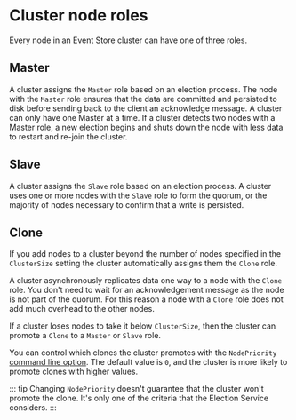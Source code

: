 # Cluster node roles

Every node in an Event Store cluster can have one of three roles.

## Master

A cluster assigns the `Master` role based on an election process. The node with the `Master` role ensures that the data are committed and persisted to disk before sending back to the client an acknowledge message. A cluster can only have one Master at a time. If a cluster detects two nodes with a Master role, a new election begins and shuts down the node with less data to restart and re-join the cluster.

## Slave

A cluster assigns the `Slave` role based on an election process. A cluster uses one or more nodes with the `Slave` role to form the quorum, or the majority of nodes necessary to confirm that a write is persisted.

## Clone

If you add nodes to a cluster beyond the number of nodes specified in the `ClusterSize` setting the cluster automatically assigns them the `Clone` role.

A cluster asynchronously replicates data one way to a node with the `Clone` role. You don't need to wait for an acknowledgement message as the node is not part of the quorum. For this reason a node with a `Clone` role does not add much overhead to the other nodes.

If a cluster loses nodes to take it below `ClusterSize`, then the cluster can promote a `Clone` to a `Master` or `Slave` role.

You can control which clones the cluster promotes with the `NodePriority` [command line option](/v5/server/command-line-arguments.md). The default value is `0`, and the cluster is more likely to promote clones with higher values.

::: tip
Changing `NodePriority` doesn't guarantee that the cluster won't promote the clone. It's only one of the criteria that the Election Service considers.
:::